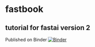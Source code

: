 # fastbook
## tutorial for fastai version 2

Published on Binder [![Binder](https://mybinder.org/badge_logo.svg)](https://mybinder.org/v2/gh/dmitryhits/fastbook/master?filepath=%2Fvoila%2Frender%2Fbear_classifier.ipynb)

